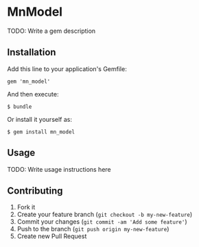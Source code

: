 # MnModel

TODO: Write a gem description

## Installation

Add this line to your application's Gemfile:

    gem 'mn_model'

And then execute:

    $ bundle

Or install it yourself as:

    $ gem install mn_model

## Usage

TODO: Write usage instructions here

## Contributing

1. Fork it
2. Create your feature branch (`git checkout -b my-new-feature`)
3. Commit your changes (`git commit -am 'Add some feature'`)
4. Push to the branch (`git push origin my-new-feature`)
5. Create new Pull Request
